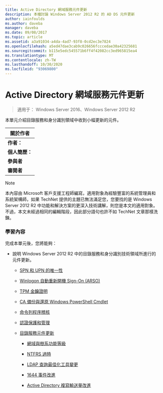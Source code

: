 ```yaml
---
title: Active Directory 網域服務元件更新
description: 本檔討論 Windows Server 2012 R2 的 AD DS 元件更新
author: iainfoulds
ms.author: daveba
manager: daveba
ms.date: 09/08/2017
ms.topic: article
ms.assetid: a3a91034-a4da-4ad7-93f8-0cd2ec3e7824
ms.openlocfilehash: a5ed47dae3cab9c026656fcccedae30a42325681
ms.sourcegitcommit: b115e5edc545571b6ff4f42082cc3ed965815ea4
ms.translationtype: MT
ms.contentlocale: zh-TW
ms.lasthandoff: 10/30/2020
ms.locfileid: "93069800"
---
```

# <a name="active-directory-domain-services-component-updates"></a>Active Directory 網域服務元件更新

>適用于： Windows Server 2016、Windows Server 2012 R2

本單元介紹目錄服務和身分識別領域中收到小幅更新的元件。


| 關於作者 |
|------------------|
|   **作者：**    |
|     **個人簡歷：**     |
| **參與者** |
|  **審閱者**   |

> [!NOTE]
> 本內容由 Microsoft 客戶支援工程師編寫，適用對象為經驗豐富的系統管理員和系統架構​​師，如果 TechNet 提供的主題已無法滿足您，您要找的是 Windows Server 2012 R2 中功能和解決方案的更深入技術講解，則您是本文的適用對象。 不過，本文未經過相同的編輯階段，因此部分語句也許不如 TechNet 文章那樣洗鍊。

### <a name="what-you-will-learn"></a>學習內容
完成本單元後，您將能夠：

-   說明 Windows Server 2012 R2 中的目錄服務和身分識別技術領域所進行的元件更新。

    -   [SPN 和 UPN 的唯一性](../../../ad-ds/manage/component-updates/SPN-and-UPN-uniqueness.md)

    -   [Winlogon 自動重新開機 Sign-On &#40;ARSO&#41;](../../../ad-ds/manage/component-updates/Winlogon-Automatic-Restart-Sign-On--ARSO-.md)

    -   [TPM 金鑰證明](../../../ad-ds/manage/component-updates/TPM-Key-Attestation.md)

    -   [CA 備份與還原 Windows PowerShell Cmdlet](../../../ad-ds/manage/component-updates/CA-Backup-and-Restore-Windows-PowerShell-cmdlets.md)

    -   [命令列程序稽核](../../../ad-ds/manage/component-updates/Command-line-process-auditing.md)

    -   [認證保護和管理](/previous-versions/windows/it-pro/windows-server-2012-R2-and-2012/dn408190(v=ws.11))

    -   [目錄服務元件更新](../../../ad-ds/manage/component-updates/Directory-Services-component-updates.md)

        -   [網域與樹系功能等級](../../../ad-ds/manage/component-updates/../../../ad-ds/manage/component-updates/Directory-Services-component-updates.md#BKMK_FL)

        -   [NTFRS 過時](../../../ad-ds/manage/component-updates/Directory-Services-component-updates.md#BKMK_NTFRS)

        -   [LDAP 查詢最佳化工具變更](../../../ad-ds/manage/component-updates/../../../ad-ds/manage/component-updates/Directory-Services-component-updates.md#BKMK_LDAPQuery)

        -   [1644 事件改進](../../../ad-ds/manage/component-updates/Directory-Services-component-updates.md#BKMK_1644)

        -   [Active Directory 複寫輸送量改進](../../../ad-ds/manage/component-updates/../../../ad-ds/manage/component-updates/Directory-Services-component-updates.md#BKMK_ADRepl)
